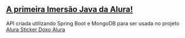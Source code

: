 ## [A primeira Imersão Java da Alura!](https://youtu.be/WdT90ffB-0Q)

API criada utilizando Spring Boot e MongoDB para ser usada no projeto [Alura Sticker Doxo Alura](https://github.com/git-jr/sticker-doxo-alura)


